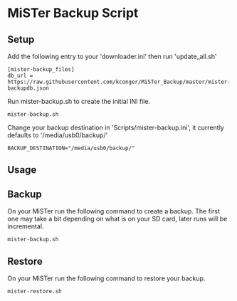 # MiSTer Backup Script

Setup
-------
Add the following entry to your 'downloader.ini' then run 'update_all.sh'
```
[mister-backup_files]
db_url = https://raw.githubusercontent.com/kconger/MiSTer_Backup/master/mister-backupdb.json
```

Run mister-backup.sh to create the initial INI file.
```
mister-backup.sh
```

Change your backup destination in 'Scripts/mister-backup.ini', it currently defaults to '/media/usb0/backup/'
```
BACKUP_DESTINATION="/media/usb0/backup/"
```

Usage
-------
Backup
-------
On your MiSTer run the following command to create a backup. The first one may take a bit depending on what is on your SD card, later runs will be incremental.
```
mister-backup.sh
```

Restore
-------
On your MiSTer run the following command to restore your backup.
```
mister-restore.sh
```